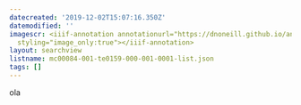```yaml
---
datecreated: '2019-12-02T15:07:16.350Z'
datemodified: ''
imagescr: <iiif-annotation annotationurl="https://dnoneill.github.io/annotate/annotations/6de88d7e-1515-11ea-964e-0a333d780c90.json"
  styling="image_only:true"></iiif-annotation>
layout: searchview
listname: mc00084-001-te0159-000-001-0001-list.json
tags: []
---
```

ola